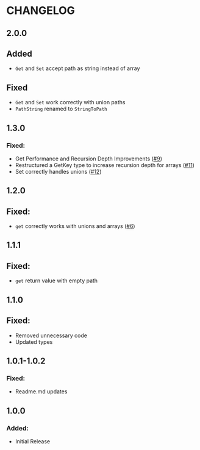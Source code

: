 # CHANGELOG

## 2.0.0

## Added

- `Get` and `Set` accept path as string instead of array

## Fixed

- `Get` and `Set` work correctly with union paths
- `PathString` renamed to `StringToPath`

## 1.3.0

### Fixed:

- Get Performance and Recursion Depth Improvements ([#9](https://github.com/Ayub-Begimkulov/ts-get-set/pull/9))
- Restructured a GetKey type to increase recursion depth for arrays ([#11](https://github.com/Ayub-Begimkulov/ts-get-set/pull/11))
- Set correctly handles unions ([#12](https://github.com/Ayub-Begimkulov/ts-get-set/pull/12))

## 1.2.0

## Fixed:

- `get` correctly works with unions and arrays ([#6](https://github.com/Ayub-Begimkulov/ts-get-set/issues/6))

## 1.1.1

## Fixed:

- `get` return value with empty path

## 1.1.0

## Fixed:

- Removed unnecessary code
- Updated types

## 1.0.1-1.0.2

### Fixed:

- Readme.md updates

## 1.0.0

### Added:

- Initial Release
